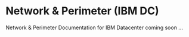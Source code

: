 # Network & Perimeter (IBM DC)

Network & Perimeter Documentation for IBM Datacenter coming soon ...